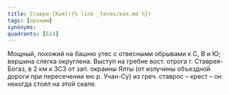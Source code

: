 ```yaml
---
title: Ставри-[Кая]({% link _terms/кая.md %})
tags: [ороним]
synonyms:
quadrants: [Б14]
---
```


Мощный, похожий на башню утес с отвесными обрывами к С, В и Ю; вершина слегка
округлена. Выступ на гребне вост. отрога г. Ставрея-Богаз, в 2 км к ЗСЗ от зап.
окраины Ялты (от излучины объездной дороги при пересечении ею р. Учан-Су) из
греч. ставрос – крест – он некогда стоял на этой скале.
